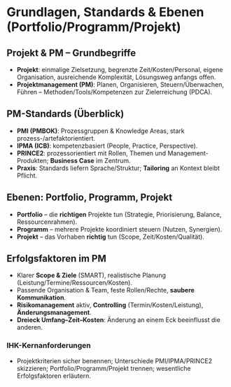 # Grundlagen, Standards & Ebenen (Portfolio/Programm/Projekt)

## Projekt & PM – Grundbegriffe
- **Projekt**: einmalige Zielsetzung, begrenzte Zeit/Kosten/Personal, eigene Organisation, ausreichende Komplexität, Lösungsweg anfangs offen.  
- **Projektmanagement (PM)**: Planen, Organisieren, Steuern/Überwachen, Führen – Methoden/Tools/Kompetenzen zur Zielerreichung (PDCA).

## PM-Standards (Überblick)
- **PMI (PMBOK)**: Prozessgruppen & Knowledge Areas, stark prozess-/artefaktorientiert.  
- **IPMA (ICB)**: kompetenzbasiert (People, Practice, Perspective).  
- **PRINCE2**: prozessorientiert mit Rollen, Themen und Management-Produkten; **Business Case** im Zentrum.  
- **Praxis**: Standards liefern Sprache/Struktur; **Tailoring** an Kontext bleibt Pflicht.

## Ebenen: Portfolio, Programm, Projekt
- **Portfolio** – die **richtigen** Projekte tun (Strategie, Priorisierung, Balance, Ressourcenrahmen).  
- **Programm** – mehrere Projekte koordiniert steuern (Nutzen, Synergien).  
- **Projekt** – das Vorhaben **richtig** tun (Scope, Zeit/Kosten/Qualität).

## Erfolgsfaktoren im PM
- Klarer **Scope & Ziele** (SMART), realistische Planung (Leistung/Termine/Ressourcen/Kosten).  
- Passende Organisation & Team, feste Rollen/Rechte, **saubere Kommunikation**.  
- **Risikomanagement** aktiv, **Controlling** (Termin/Kosten/Leistung), **Änderungsmanagement**.  
- **Dreieck Umfang–Zeit–Kosten**: Änderung an einem Eck beeinflusst die anderen.

### IHK-Kernanforderungen
- Projektkriterien sicher benennen; Unterschiede PMI/IPMA/PRINCE2 skizzieren; Portfolio/Programm/Projekt trennen; wesentliche Erfolgsfaktoren erläutern.
